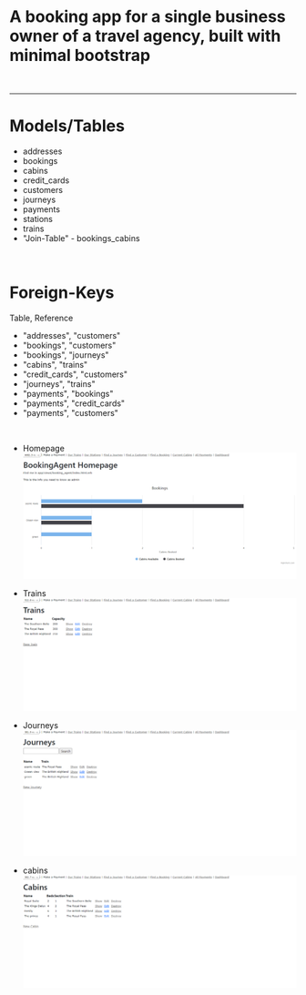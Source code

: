 # A booking app for a single business owner of a travel agency, built with minimal bootstrap
<br />
<hr />

# Models/Tables

* addresses
* bookings
* cabins
* credit_cards
* customers
* journeys
* payments
* stations
* trains
* "Join-Table" - bookings_cabins

<br />

# Foreign-Keys

   Table, Reference

* "addresses", "customers"
* "bookings", "customers"
* "bookings", "journeys"
* "cabins", "trains"
* "credit_cards", "customers"
* "journeys", "trains"
* "payments", "bookings"
* "payments", "credit_cards"
* "payments", "customers"

<br />

* Homepage
![Screenshot](https://github.com/The-Flying-Dev/Travel-Agent/blob/main/app/assets/images/home.png) <br/>
 
* Trains 
![Screenshot](https://github.com/The-Flying-Dev/Travel-Agent/blob/main/app/assets/images/trains.png)
 
* Journeys
![Screenshot](https://github.com/The-Flying-Dev/Travel-Agent/blob/main/app/assets/images/journeys.png)
 
* cabins
![Screenshot](https://github.com/The-Flying-Dev/Travel-Agent/blob/main/app/assets/images/cabins.png)
